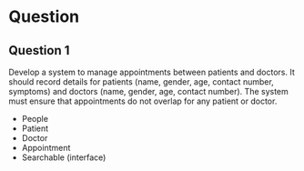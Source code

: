 # Question

## Question 1

Develop a system to manage appointments between patients and doctors. It should record details for patients (name, gender, age, contact number, symptoms) and doctors (name, gender, age, contact number). The system must ensure that appointments do not overlap for any patient or doctor.

- People
- Patient
- Doctor
- Appointment
- Searchable (interface)
